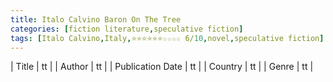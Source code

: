 ```yaml
---
title: Italo Calvino Baron On The Tree
categories: [fiction literature,speculative fiction]
tags: [Italo Calvino,Italy,⭐⭐⭐⭐⭐⭐☆☆☆☆ 6/10,novel,speculative fiction]
---
```

        
| Title | tt |
| Author | tt  |
| Publication Date | tt   |
| Country | tt |
| Genre | tt  |
        